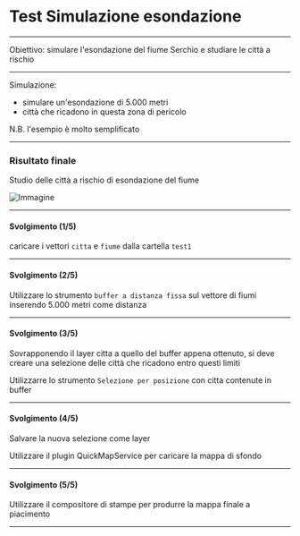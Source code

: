 # Test Simulazione esondazione

---


Obiettivo: simulare l'esondazione del fiume Serchio e studiare le città a rischio

---

Simulazione:

* simulare un'esondazione di 5.000 metri
* città che ricadono in questa zona di pericolo


N.B. l'esempio è molto semplificato

---

### Risultato finale

Studio delle città a rischio di esondazione del fiume

![Immagine](assets/rischio.png) <!-- .element: style="height:50%;width:50%;"-->

---

#### Svolgimento (1/5)

caricare i vettori `citta` e `fiume` dalla cartella `test1`


---

#### Svolgimento (2/5)

Utilizzare lo strumento `buffer a distanza fissa` sul vettore di fiumi inserendo
5.000 metri come distanza

---


#### Svolgimento (3/5)

Sovrapponendo il layer citta a quello del buffer appena ottenuto, si deve creare
una selezione delle città che ricadono entro questi limiti

Utilizzarre lo strumento `Selezione per posizione` con citta contenute in buffer

---

#### Svolgimento (4/5)

Salvare la nuova selezione come layer

Utilizzare il plugin QuickMapService per caricare la mappa di sfondo

---

#### Svolgimento (5/5)

Utilizzare il compositore di stampe per produrre la mappa finale a piacimento

---
